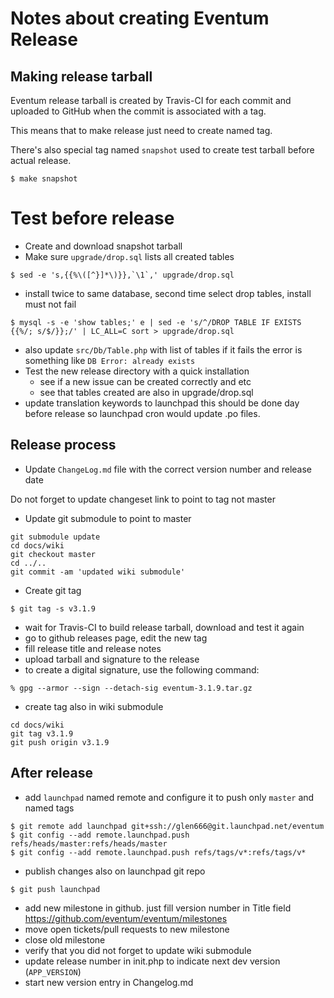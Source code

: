 # Notes about creating Eventum Release

## Making release tarball

Eventum release tarball is created by Travis-CI for each commit and uploaded to
GitHub when the commit is associated with a tag.

This means that to make release just need to create named tag.

There's also special tag named `snapshot` used to create test tarball before actual release.

```
$ make snapshot
```

# Test before release

- Create and download snapshot tarball
- Make sure `upgrade/drop.sql` lists all created tables
```
$ sed -e 's,{{%\([^}]*\)}},`\1`,' upgrade/drop.sql
```
- install twice to same database, second time select drop tables, install must not fail
```
$ mysql -s -e 'show tables;' e | sed -e 's/^/DROP TABLE IF EXISTS {{%/; s/$/}};/' | LC_ALL=C sort > upgrade/drop.sql
```
- also update `src/Db/Table.php` with list of tables
if it fails the error is something like `DB Error: already exists`
- Test the new release directory with a quick installation
  * see if a new issue can be created correctly and etc
  * see that tables created are also in upgrade/drop.sql
- update translation keywords to launchpad
this should be done day before release so launchpad cron would update .po files.

Release process
---------------

- Update `ChangeLog.md` file with the correct version number and release date

Do not forget to update changeset link to point to tag not master

- Update git submodule to point to master
```
git submodule update
cd docs/wiki
git checkout master
cd ../..
git commit -am 'updated wiki submodule'
```

- Create git tag
```
$ git tag -s v3.1.9
```
- wait for Travis-CI to build release tarball, download and test it again
- go to github releases page, edit the new tag
- fill release title and release notes
- upload tarball and signature to the release
- to create a digital signature, use the following command:
```
% gpg --armor --sign --detach-sig eventum-3.1.9.tar.gz
```
- create tag also in wiki submodule
```
cd docs/wiki
git tag v3.1.9
git push origin v3.1.9
```

After release
-------------

- add `launchpad` named remote and configure it to push only `master` and named tags
```
$ git remote add launchpad git+ssh://glen666@git.launchpad.net/eventum
$ git config --add remote.launchpad.push refs/heads/master:refs/heads/master
$ git config --add remote.launchpad.push refs/tags/v*:refs/tags/v*
```
- publish changes also on launchpad git repo
```
$ git push launchpad
```
- add new milestone in github. just fill version number in Title field https://github.com/eventum/eventum/milestones
- move open tickets/pull requests to new milestone
- close old milestone
- verify that you did not forget to update wiki submodule
- update release number in init.php to indicate next dev version (`APP_VERSION`)
- start new version entry in Changelog.md
